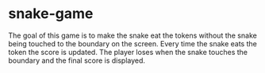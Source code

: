 # snake-game

The goal of this game is to make the snake eat the tokens without the snake being touched to the boundary on the screen. Every time the snake eats the token the score is updated. The player loses when the snake touches the boundary and the final score is displayed.
